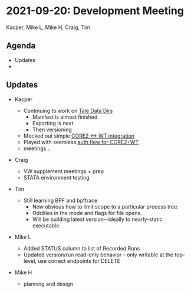 2021-09-20: Development Meeting
===============================
Kacper, Mike L, Mike H, Craig, Tim

Agenda
------
* Updates
* 

Updates
-------
* Kacper
    * Continuing to work on [Tale Data Dirs](https://github.com/whole-tale/girder_wholetale/pull/502)
        * Manifest is almost finished
        * Exporting is next
        * Then versioning
    * Mocked out simple [CORE2 <-> WT integration](https://github.com/whole-tale/corere-mock)
    * Played with seemless [auth flow for CORE2+WT](
https://github.com/OdumInstitute/dataverse-corere/compare/master...Xarthisius:girdertoken_poc?expand=1)
    * meetings...
    
* Craig
    * VW supplement meetings + prep
    * STATA environment testing

* Tim
    * Still learning BPF and bpftrace.
        * Now obvious how to limit scope to a particular process tree.
        * Oddities in the mode and flags for file opens.
        * Will be building latest version--ideally to nearly-static executable.

* Mike L
    * Added STATUS column to list of Recorded Runs
    * Updated version/run read-only behavior - only writable at the top-level, use correct endpoints for DELETE

* Mike H
    * planning and design
